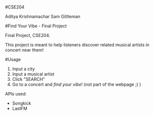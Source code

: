 #CSE204

Aditya Krishnamachar
Sam Gittleman

#Find Your Vibe - Final Project

Final Project, CSE204.

This project is meant to help listeners discover related musical artists in concert near them!

#Usage
1. Input a city
2. Input a musical artist
3. Click "SEARCH"
4. Go to a concert and *find your vibe*! (not part of the webpage ;) )

APIs used:
- Songkick
- LastFM





